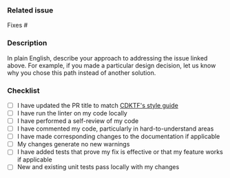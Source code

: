 <!--

Unless this is a very simple 1-line-of-code change, please create a new issue describing the change you're proposing first, then link to it from this PR.

Read more about our process in our contributing guide: https://github.com/hashicorp/terraform-cdk/blob/main/CONTRIBUTING.md

-->

### Related issue

Fixes # <!-- INSERT ISSUE NUMBER -->

### Description

In plain English, describe your approach to addressing the issue linked above. For example, if you made a particular design decision, let us know why you chose this path instead of another solution.

### Checklist

- [ ] I have updated the PR title to match [CDKTF's style guide](https://github.com/hashicorp/terraform-cdk/blob/main/CONTRIBUTING.md#pull-requests-1)
- [ ] I have run the linter on my code locally
- [ ] I have performed a self-review of my code
- [ ] I have commented my code, particularly in hard-to-understand areas
- [ ] I have made corresponding changes to the documentation if applicable
- [ ] My changes generate no new warnings
- [ ] I have added tests that prove my fix is effective or that my feature works if applicable
- [ ] New and existing unit tests pass locally with my changes

<!-- If this is still a work in progress, feel free to open a draft PR until you're able to check off all the items on the list above -->
